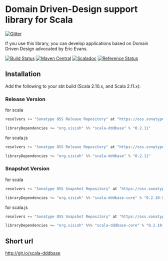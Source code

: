 # Domain Driven-Design support library for Scala

[![Gitter](https://badges.gitter.im/Join%20Chat.svg)](https://gitter.im/sisioh/scala-dddbase?utm_source=badge&utm_medium=badge&utm_campaign=pr-badge&utm_content=badge)

If you use this library, you can develop applications based on Domain Driven Design advocated by Eric Evans.

[![Build Status](https://travis-ci.org/sisioh/scala-dddbase.png?branch=master)](https://travis-ci.org/sisioh/scala-dddbase)
[![Maven Central](https://maven-badges.herokuapp.com/maven-central/org.sisioh/scala-dddbase/badge.svg)](https://maven-badges.herokuapp.com/maven-central/org.sisioh/scala-dddbase)
[![Scaladoc](http://javadoc-badge.appspot.com/org.sisioh/scala-dddbase.svg?label=scaladoc)](http://javadoc-badge.appspot.com/org.sisioh/scala-dddbase_2.11)
[![Reference Status](https://www.versioneye.com/java/org.sisioh:scala-dddbase_2.11/reference_badge.svg?style=flat)](https://www.versioneye.com/java/org.sisioh:scala-dddbase_2.11/references)


## Installation

Add the following to your sbt build (Scala 2.10.x, and Scala 2.11.x):

### Release Version

for scala

```scala
resolvers += "Sonatype OSS Release Repository" at "https://oss.sonatype.org/content/repositories/releases/"

libraryDependencies += "org.sisioh" %% "scala-dddbase" % "0.2.11"
```

for scala.js

```scala
resolvers += "Sonatype OSS Release Repository" at "https://oss.sonatype.org/content/repositories/releases/"

libraryDependencies += "org.sisioh" %% "scala-dddbase" % "0.2.11"
```

### Snapshot Version

for scala

```scala
resolvers += "Sonatype OSS Snapshot Repository" at "https://oss.sonatype.org/content/repositories/snapshots/"

libraryDependencies += "org.sisioh" %% "scala-dddbase-core" % "0.2.10-SNAPSHOT"
```

for scala.js

```scala
resolvers += "Sonatype OSS Snapshot Repository" at "https://oss.sonatype.org/content/repositories/snapshots/"

libraryDependencies += "org.sisioh" %%% "scala-dddbase-core" % "0.2.10-SNAPSHOT"
```


## Short url

http://git.io/scala-dddbase
